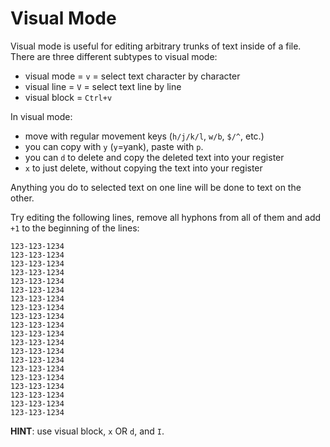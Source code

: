 # Visual Mode

Visual mode is useful for editing arbitrary trunks of text inside of a file.
There are three different subtypes to visual mode:

- visual mode = `v` = select text character by character
- visual line = `V` = select text line by line
- visual block = `Ctrl+v`

In visual mode:

- move with regular movement keys (`h/j/k/l`, `w/b`, `$/^`, etc.)
- you can copy with `y` (`y`=yank), paste with `p`.
- you can `d` to delete and copy the deleted text into your register  
- `x` to just delete, without copying the text into your register

Anything you do to selected text on one line will be done to text on the other.

Try editing the following lines, remove all hyphons from all of them and add
`+1` to the beginning of the lines:

```
123-123-1234
123-123-1234
123-123-1234
123-123-1234
123-123-1234
123-123-1234
123-123-1234
123-123-1234
123-123-1234
123-123-1234
123-123-1234
123-123-1234
123-123-1234
123-123-1234
123-123-1234
123-123-1234
123-123-1234
123-123-1234
123-123-1234
123-123-1234
```

**HINT**: use visual block, `x` OR `d`, and `I`.
